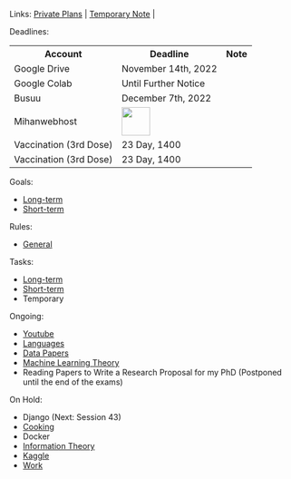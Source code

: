 Links: [Private Plans](https://github.com/arm-on/privateplans/blob/main/README.md) | [Temporary Note](https://github.com/arm-on/privateplans/blob/main/temp.md) |

Deadlines:

<table style="width:100%">
  <tr>
    <th>Account</th>
    <th>Deadline</th>
    <th>Note</th>
  </tr>
  <tr>
    <td>Google Drive</td>
    <td>November 14th, 2022</td>
    <td></td>
  </tr>
  <tr>
    <td>Google Colab</td>
    <td>Until Further Notice</td>
    <td></td>
  </tr>
    <tr>
    <td>Busuu</td>
    <td>December 7th, 2022</td>
    <td></td>
  </tr>
    <tr>
    <td>Mihanwebhost</td>
    <td><img src="http://gen.sendtric.com/countdown/z026br0pa4" style="display: block; height:50px" /></td>
    <td></td>
  </tr>
  <tr>
  <td>
  Vaccination (3rd Dose)
  </td>
  <td>23 Day, 1400</td>
  <td></td>
  </tr>
  <tr>
  <td>
  Vaccination (3rd Dose)
  </td>
  <td>23 Day, 1400</td>
  <td></td>
  </tr>
</table>

Goals:
- [Long-term](long-term-goals.md)
- [Short-term](short-term-goals.md)

Rules:
- [General](rules-and-points.md)

Tasks:
- [Long-term](long-term-tasks.md)
- [Short-term](short-term-tasks.md)
- Temporary
  

Ongoing:

- [Youtube](ongoing/youtube.md)
- [Languages](ongoing/languages.md)
- [Data Papers](ongoing/confpaper.md)
- [Machine Learning Theory](ongoing/mlt.md)
- Reading Papers to Write a Research Proposal for my PhD (Postponed until the end of the exams)

On Hold:

- Django (Next: Session 43)
- [Cooking](ongoing/cooking.md)
- Docker
- [Information Theory](ongoing/inf.md)
- [Kaggle](ongoing/kaggle.md)
- [Work](ongoing/work.md)
